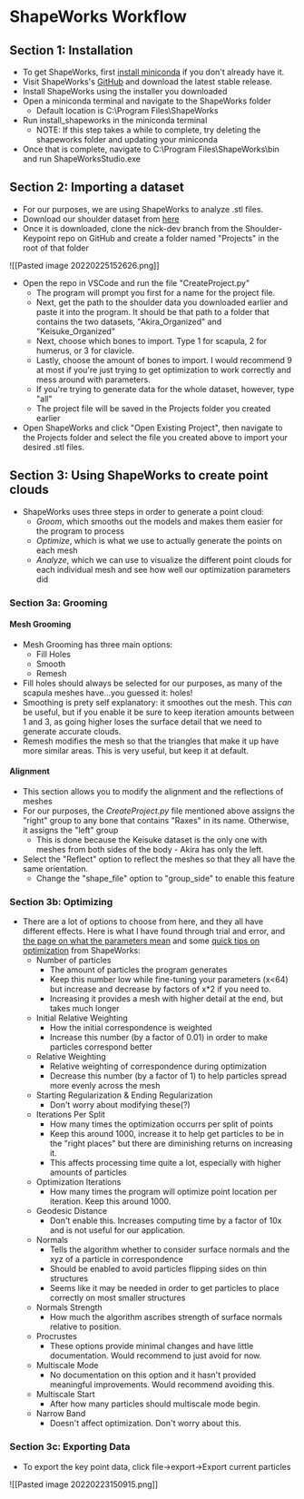 
# ShapeWorks Workflow
## Section 1: Installation
- To get ShapeWorks, first [install miniconda](https://docs.conda.io/en/latest/miniconda.html) if you don't already have it.
- Visit ShapeWorks's [GitHub](https://github.com/SCIInstitute/ShapeWorks/releases) and download the latest stable release.
- Install ShapeWorks using the installer you downloaded
- Open a miniconda terminal and navigate to the ShapeWorks folder
	- Default location is C:\\Program Files\\ShapeWorks
- Run install_shapeworks in the miniconda terminal
	- NOTE: If this step takes a while to complete, try deleting the shapeworks folder and updating your miniconda
- Once that is complete, navigate to C:\\Program Files\\ShapeWorks\\bin and run ShapeWorksStudio.exe



## Section 2: Importing a dataset
- For our purposes, we are using ShapeWorks to analyze .stl files. 
- Download our shoulder dataset from [here](https://www.dropbox.com/sh/mp15p8qoanhzwyd/AAAkmvp1IcqS9lWDwHOM2_Sna?dl=0)
- Once it is downloaded, clone the nick-dev branch from the Shoulder-Keypoint repo on GitHub and create a folder named "Projects" in the root of that folder

![[Pasted image 20220225152626.png]]
- Open the repo in VSCode and run the file "CreateProject.py"
	- The program will prompt you first for a name for the project file.
	- Next, get the path to the shoulder data you downloaded earlier and paste it into the program. It should be that path to a folder that contains the two datasets, "Akira_Organized" and "Keisuke_Organized"
	- Next, choose which bones to import. Type 1 for scapula, 2 for humerus, or 3 for clavicle.
	- Lastly, choose the amount of bones to import. I would recommend 9 at most if you're just trying to get optimization to work correctly and mess around with parameters.
	- If you're trying to generate data for the whole dataset, however, type "all"
	- The project file will be saved in the Projects folder you created earlier
- Open ShapeWorks and click "Open Existing Project", then navigate to the Projects folder and select the file you created above to import your desired .stl files.



## Section 3: Using ShapeWorks to create point clouds
- ShapeWorks uses three steps in order to generate a point cloud:
	- *Groom*, which smooths out the models and makes them easier for the program to process
	- *Optimize*, which is what we use to actually generate the points on each mesh
	- *Analyze*, which we can use to visualize the different point clouds for each individual mesh and see how well our optimization parameters did

### Section 3a: Grooming
#### Mesh Grooming
- Mesh Grooming has three main options:
	- Fill Holes
	- Smooth
	- Remesh
- Fill holes should always be selected for our purposes, as many of the scapula meshes have...you guessed it: holes!
- Smoothing is prety self explanatory: it smoothes out the mesh. This *can* be useful, but if you enable it be sure to keep iteration amounts between 1 and 3, as going higher loses the surface detail that we need to generate accurate clouds.
- Remesh modifies the mesh so that the triangles that make it up have more similar areas. This is very useful, but keep it at default. 
#### Alignment
- This section allows you to modify the alignment and the reflections of meshes
- For our purposes, the *CreateProject.py* file mentioned above assigns the "right" group to any bone that contains "Raxes" in its name. Otherwise, it assigns the "left" group
	- This is done because the Keisuke dataset is the only one with meshes from both sides of the body - Akira has only the left.
- Select the "Reflect" option to reflect the meshes so that they all have the same orientation.
	- Change the "shape_file" option to "group_side" to enable this feature

### Section 3b: Optimizing
- There are a lot of options to choose from here, and they all have different effects. Here is what I have found through trial and error, and [the page on what the parameters mean](http://sciinstitute.github.io/ShapeWorks/workflow/optimize.html#xml-parameter-file) and some [quick tips on optimization](http://sciinstitute.github.io/ShapeWorks/workflow/optimize.html#parameter-dictionary-in-python) from ShapeWorks:
	- Number of particles
		- The amount of particles the program generates
		- Keep this number low while fine-tuning your parameters (x<64) but increase and decrease by factors of x\*2 if you need to.
		- Increasing it provides a mesh with higher detail at the end, but takes much longer
	- Initial Relative Weighting
		- How the initial correspondence is weighted
		- Increase this number (by a factor of 0.01) in order to make particles correspond better
	- Relative Weighting
		- Relative weighting of correspondence during optimization
		- Decrease this number (by a factor of 1) to help particles spread more evenly across the mesh
	- Starting Regularization & Ending Regularization
		- Don't worry about modifying these(?)
	- Iterations Per Split
		- How many times the optimization occurrs per split of points
		- Keep this around 1000, increase it to help get particles to be in the "right places" but there are diminishing returns on increasing it.
		- This affects processing time quite a lot, especially with higher amounts of particles
	- Optimization Iterations
		- How many times the program will optimize point location per iteration. Keep this around 1000.
	- Geodesic Distance
		- Don't enable this. Increases computing time by a factor of 10x and is not useful for our application. 
	- Normals
		- Tells the algorithm whether to consider surface normals and the xyz of a particle in correspondence
		- Should be enabled to avoid particles flipping sides on thin structures
		- Seems like it may be needed in order to get particles to place correctly on most smaller structures
	- Normals Strength
		- How much the algorithm ascribes strength of surface normals relative to position.
	- Procrustes
		- These options provide minimal changes and have little documentation. Would recommend to just avoid for now.
	- Multiscale Mode
		- No documentation on this option and it hasn't provided meaningful improvements. Would recommend avoiding this.
	- Multiscale Start
		- After how many particles should multiscale mode begin.
	- Narrow Band
		- Doesn't affect optimization. Don't worry about this.

### Section 3c: Exporting Data
- To export the key point data, click file->export->Export current particles

![[Pasted image 20220223150915.png]]
